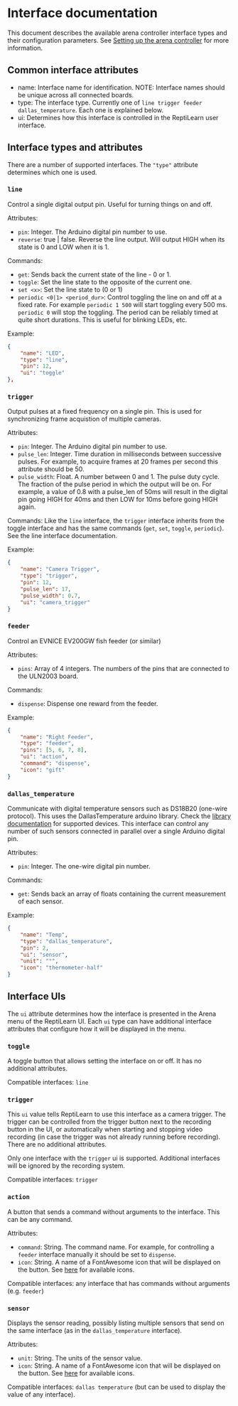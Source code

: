 # Interface documentation

This document describes the available arena controller interface types and their configuration parameters. 
See [Setting up the arena controller](arena_setup.md) for more information.

## Common interface attributes

- name: Interface name for identification. NOTE: Interface names should be unique across all connected boards.
- type: The interface type. Currently one of `line trigger feeder dallas_temperature`. Each one is explained below.
- ui: Determines how this interface is controlled in the ReptiLearn user interface.

## Interface types and attributes
There are a number of supported interfaces. The `"type"` attribute determines which one is used.

### `line`
Control a single digital output pin. Useful for turning things on and off.

Attributes:
- `pin`: Integer. The Arduino digital pin number to use.
- `reverse`: true | false. Reverse the line output. Will output HIGH when its  state is 0 and LOW when it is 1. 

Commands:
- `get`: Sends back the current state of the line - 0 or 1.
- `toggle`: Set the line state to the opposite of the current one.
- `set <x>`: Set the line state to <x> (0 or 1)
- `periodic <0|1> <period_dur>`: Control toggling the line on and off at a fixed rate. For example `periodic 1 500` will start toggling every 500 ms. `periodic 0` will stop the toggling. The period can be reliably timed at quite short durations. This is useful for blinking LEDs, etc.

Example:
```json
{
    "name": "LED",
    "type": "line",
    "pin": 12,
    "ui": "toggle"
},
```

### `trigger`
Output pulses at a fixed frequency on a single pin. This is used for synchronizing frame acquistion of multiple cameras.

Attributes:
- `pin`: Integer. The Arduino digital pin number to use.
- `pulse_len`: Integer. Time duration in milliseconds between successive pulses. For example, to acquire frames at 20 frames per second this attribute should be 50.
- `pulse_width`: Float. A number between 0 and 1. The pulse duty cycle. The fraction of the pulse period in which the output will be on. For example, a value of 0.8 with a pulse_len of 50ms will result in the digital pin going HIGH for 40ms and then LOW for 10ms before going HIGH again.

Commands:
Like the `line` interface, the `trigger` interface inherits from the toggle interface and has the same commands (`get`, `set`, `toggle`, `periodic`). See the line interface documentation.

Example:
```json
{
    "name": "Camera Trigger",
    "type": "trigger",
    "pin": 12,
    "pulse_len": 17,
    "pulse_width": 0.7,
    "ui": "camera_trigger"
}
```

### `feeder`
Control an EVNICE EV200GW fish feeder (or similar)

Attributes:
- `pins`: Array of 4 integers. The numbers of the pins that are connected to the ULN2003 board.

Commands:
- `dispense`: Dispense one reward from the feeder.

Example:
```json
{
    "name": "Right Feeder",
    "type": "feeder",
    "pins": [5, 6, 7, 8],
    "ui": "action",
    "command": "dispense",
    "icon": "gift"
}
```

### `dallas_temperature`
Communicate with digital temperature sensors such as DS18B20 (one-wire protocol). This uses the DallasTemperature arduino library. Check the [library documentation](https://github.com/milesburton/Arduino-Temperature-Control-Library) for supported devices. This interface can control any number of such sensors connected in parallel over a single Arduino digital pin.

Attributes:
- `pin`: Integer. The one-wire digital pin number. 

Commands:
- `get`: Sends back an array of floats containing the current measurement of each sensor.

Example:
```json
{
    "name": "Temp",
    "type": "dallas_temperature",
    "pin": 2,
    "ui": "sensor",
    "unit": "°",
    "icon": "thermometer-half"
}
```

## Interface UIs
The `ui` attribute determines how the interface is presented in the Arena menu of the ReptiLearn UI. Each `ui` type can have additional interface attributes that configure how it will be displayed in the menu.

### `toggle`

A toggle button that allows setting the interface on or off. It has no additional attributes.

Compatible interfaces: `line`

### `trigger`
This `ui` value tells ReptiLearn to use this interface as a camera trigger. The trigger can be controlled from the trigger button next to the recording button in the UI, or automatically when starting and stopping video recording (in case the trigger was not already running before recording). There are no additional attributes.

Only one interface with the `trigger` ui is supported. Additional interfaces will be ignored by the recording system.

Compatible interfaces: `trigger`

### `action`

A button that sends a command without arguments to the interface. This can be any command.

Attributes:
- `command`: String. The command name. For example, for controlling a `feeder` interface manually it should be set to `dispense`.
- `icon`: String. A name of a FontAwesome icon that will be displayed on the button. See [here](https://fontawesome.com/search?o=r&m=free) for available icons.

Compatible interfaces: any interface that has commands without arguments (e.g. `feeder`)

### `sensor`

Displays the sensor reading, possibly listing multiple sensors that send on the same interface (as in the `dallas_temperature` interface).

Attributes:
- `unit`: String. The units of the sensor value.
- `icon`: String. A name of a FontAwesome icon that will be displayed on the button. See [here](https://fontawesome.com/search?o=r&m=free) for available icons.

Compatible interfaces: `dallas temperature` (but can be used to display the value of any interface).
